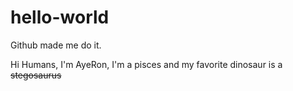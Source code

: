 # hello-world
Github made me do it.

Hi Humans, I'm AyeRon, I'm a pisces and my favorite dinosaur is a <s>stegosaurus</s> 
